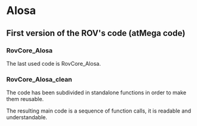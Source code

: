 # Alosa

## First version of the ROV's code (atMega code)

### RovCore_Alosa

The last used code is RovCore_Alosa.

### RovCore_Alosa_clean

The code has been subdivided in standalone functions in order to make them reusable.

The resulting main code is a sequence of function calls, it is readable and understandable.
